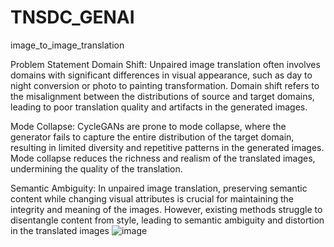 # TNSDC_GENAI
image_to_image_translation

Problem Statement
Domain Shift: Unpaired image translation often involves domains with significant differences in visual appearance, such as day to night conversion or photo to painting transformation. Domain shift refers to the misalignment between the distributions of source and target domains, leading to poor translation quality and artifacts in the generated images.

Mode Collapse: CycleGANs are prone to mode collapse, where the generator fails to capture the entire distribution of the target domain, resulting in limited diversity and repetitive patterns in the generated images. Mode collapse reduces the richness and realism of the translated images, undermining the quality of the translation.

Semantic Ambiguity: In unpaired image translation, preserving semantic content while changing visual attributes is crucial for maintaining the integrity and meaning of the images. However, existing methods struggle to disentangle content from style, leading to semantic ambiguity and distortion in the translated images
![image](https://github.com/Muthulakshmi30/TNSDC_GENAI/assets/146093445/09f23317-51ba-4857-94ee-0f634a8edbcd)

